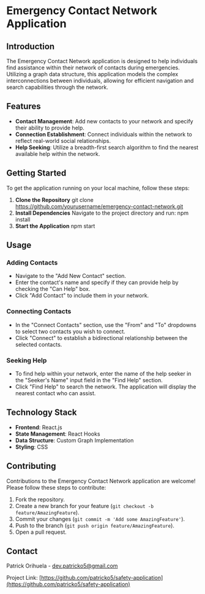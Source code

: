 # Emergency Contact Network Application

## Introduction

The Emergency Contact Network application is designed to help individuals find assistance within their network of contacts during emergencies. Utilizing a graph data structure, this application models the complex interconnections between individuals, allowing for efficient navigation and search capabilities through the network.

## Features

- **Contact Management**: Add new contacts to your network and specify their ability to provide help.
- **Connection Establishment**: Connect individuals within the network to reflect real-world social relationships.
- **Help Seeking**: Utilize a breadth-first search algorithm to find the nearest available help within the network.

## Getting Started

To get the application running on your local machine, follow these steps:

1. **Clone the Repository**
     git clone https://github.com/yourusername/emergency-contact-network.git
2. **Install Dependencies**
      Navigate to the project directory and run:
      npm install
3. **Start the Application**
   npm start

## Usage

### Adding Contacts

- Navigate to the "Add New Contact" section.
- Enter the contact's name and specify if they can provide help by checking the "Can Help" box.
- Click "Add Contact" to include them in your network.

### Connecting Contacts

- In the "Connect Contacts" section, use the "From" and "To" dropdowns to select two contacts you wish to connect.
- Click "Connect" to establish a bidirectional relationship between the selected contacts.

### Seeking Help

- To find help within your network, enter the name of the help seeker in the "Seeker's Name" input field in the "Find Help" section.
- Click "Find Help" to search the network. The application will display the nearest contact who can assist.

## Technology Stack

- **Frontend**: React.js
- **State Management**: React Hooks
- **Data Structure**: Custom Graph Implementation
- **Styling**: CSS

## Contributing

Contributions to the Emergency Contact Network application are welcome! Please follow these steps to contribute:

1. Fork the repository.
2. Create a new branch for your feature (`git checkout -b feature/AmazingFeature`).
3. Commit your changes (`git commit -m 'Add some AmazingFeature'`).
4. Push to the branch (`git push origin feature/AmazingFeature`).
5. Open a pull request.

## Contact

Patrick Orihuela - dev.patricko5@gmail.com

Project Link: [https://github.com/patricko5/safety-application](https://github.com/patricko5/safety-application)


   
